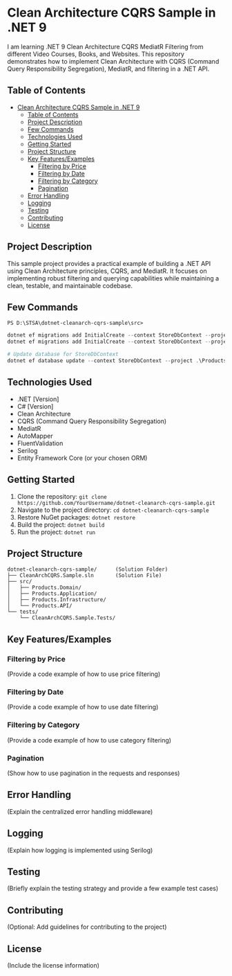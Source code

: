 # Clean Architecture CQRS Sample in .NET 9

I am learning .NET 9 Clean Architecture CQRS MediatR Filtering from different Video Courses, Books, and Websites. This repository demonstrates how to implement Clean Architecture with CQRS (Command Query Responsibility Segregation), MediatR, and filtering in a .NET API.

## Table of Contents

- [Clean Architecture CQRS Sample in .NET 9](#clean-architecture-cqrs-sample-in-net-9)
  - [Table of Contents](#table-of-contents)
  - [Project Description](#project-description)
  - [Few Commands](#few-commands)
  - [Technologies Used](#technologies-used)
  - [Getting Started](#getting-started)
  - [Project Structure](#project-structure)
  - [Key Features/Examples](#key-featuresexamples)
    - [Filtering by Price](#filtering-by-price)
    - [Filtering by Date](#filtering-by-date)
    - [Filtering by Category](#filtering-by-category)
    - [Pagination](#pagination)
  - [Error Handling](#error-handling)
  - [Logging](#logging)
  - [Testing](#testing)
  - [Contributing](#contributing)
  - [License](#license)

## Project Description

This sample project provides a practical example of building a .NET API using Clean Architecture principles, CQRS, and MediatR. It focuses on implementing robust filtering and querying capabilities while maintaining a clean, testable, and maintainable codebase.

## Few Commands

```text
PS D:\STSA\dotnet-cleanarch-cqrs-sample\src>
```

```powershell
dotnet ef migrations add InitialCreate --context StoreDbContext --project .\Products.Infrastructure --startup-project .\Products.API -o Persistence/Migrations
dotnet ef migrations add InitialCreate --context StoreDbContext --project .\Products.Infrastructure --startup-project .\Products.API

# Update database for StoreDbContext
dotnet ef database update --context StoreDbContext --project .\Products.Infrastructure --startup-project .\Products.API
```

## Technologies Used

- .NET [Version]
- C# [Version]
- Clean Architecture
- CQRS (Command Query Responsibility Segregation)
- MediatR
- AutoMapper
- FluentValidation
- Serilog
- Entity Framework Core (or your chosen ORM)

## Getting Started

1.  Clone the repository: `git clone https://github.com/YourUsername/dotnet-cleanarch-cqrs-sample.git`
2.  Navigate to the project directory: `cd dotnet-cleanarch-cqrs-sample`
3.  Restore NuGet packages: `dotnet restore`
4.  Build the project: `dotnet build`
5.  Run the project: `dotnet run`

## Project Structure

```text
dotnet-cleanarch-cqrs-sample/      (Solution Folder)
├── CleanArchCQRS.Sample.sln       (Solution File)
├── src/
│   ├── Products.Domain/
│   ├── Products.Application/
│   ├── Products.Infrastructure/
│   └── Products.API/
└── tests/
    └── CleanArchCQRS.Sample.Tests/
```

## Key Features/Examples

### Filtering by Price

(Provide a code example of how to use price filtering)

### Filtering by Date

(Provide a code example of how to use date filtering)

### Filtering by Category

(Provide a code example of how to use category filtering)

### Pagination

(Show how to use pagination in the requests and responses)

## Error Handling

(Explain the centralized error handling middleware)

## Logging

(Explain how logging is implemented using Serilog)

## Testing

(Briefly explain the testing strategy and provide a few example test cases)

## Contributing

(Optional: Add guidelines for contributing to the project)

## License

(Include the license information)
